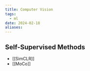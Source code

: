 ```yaml
---
title: Computer Vision
tags:
  - ml
date: 2024-02-18
aliases:
---
```

## Self-Supervised Methods
- [[SimCLR]]
- [[MoCo]]